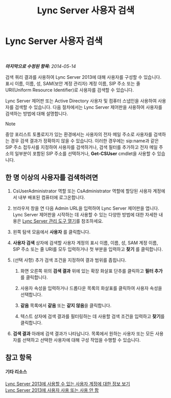﻿---
title: Lync Server 사용자 검색
TOCTitle: Lync Server 사용자 검색
ms:assetid: 3b9f6f55-d7a9-46ae-8e10-f221ba0d3bb5
ms:mtpsurl: https://technet.microsoft.com/ko-kr/library/Gg429701(v=OCS.15)
ms:contentKeyID: 49303365
ms.date: 08/10/2015
mtps_version: v=OCS.15
ms.translationtype: HT
---

# Lync Server 사용자 검색

 

_**마지막으로 수정된 항목:** 2014-05-14_

검색 쿼리 결과를 사용하여 Lync Server 2013에 대해 사용자를 구성할 수 있습니다. 표시 이름, 이름, 성, SAM(보안 계정 관리자) 계정 이름, SIP 주소 또는 줄 URI(Uniform Resource Identifier)로 사용자를 검색할 수 있습니다.

Lync Server 제어판 또는 Active Directory 사용자 및 컴퓨터 스냅인을 사용하여 사용자를 검색할 수 있습니다. 다음 절차에서는 Lync Server 제어판을 사용하여 사용자를 검색하는 방법에 대해 설명합니다.


> [!NOTE]
> 중앙 포리스트 토폴로지가 있는 환경에서는 사용자의 전자 메일 주소로 사용자를 검색하는 경우 검색 결과가 정확하지 않을 수 있습니다. 이러한 경우에는 sip:name과 같은 SIP 주소 접두사를 지정하여 사용자를 검색하거나, 검색 필터를 추가하고 전자 메일 주소의 일부분이 포함된 SIP 주소를 선택하거나, <STRONG>Get-CSUser</STRONG> cmdlet을 사용할 수 있습니다.



## 한 명 이상의 사용자를 검색하려면

1.  CsUserAdministrator 역할 또는 CsAdministrator 역할에 할당된 사용자 계정에서 내부 배포된 컴퓨터에 로그온합니다.

2.  브라우저 창을 연 다음 Admin URL을 입력하여 Lync Server 제어판을 엽니다. Lync Server 제어판을 시작하는 데 사용할 수 있는 다양한 방법에 대한 자세한 내용은 [Lync Server 관리 도구 열기](lync-server-2013-open-lync-server-administrative-tools.md)를 참조하세요.

3.  왼쪽 탐색 모음에서 **사용자** 를 클릭합니다.

4.  **사용자 검색** 상자에 검색할 사용자 계정의 표시 이름, 이름, 성, SAM 계정 이름, SIP 주소 또는 줄 URI를 모두 입력하거나 첫 부분을 입력하고 **찾기** 를 클릭합니다.

5.  (선택 사항) 추가 검색 조건을 지정하여 결과 범위를 좁힙니다.
    
    1.  화면 오른쪽 위의 **검색 결과** 위에 있는 확장 화살표 단추를 클릭하고 **필터 추가**를 클릭합니다.
    
    2.  사용자 속성을 입력하거나 드롭다운 목록의 화살표를 클릭하여 사용자 속성을 선택합니다.
    
    3.  **같음** 목록에서 **같음** 또는 **같지 않음**을 클릭합니다.
    
    4.  텍스트 상자에 검색 결과를 필터링하는 데 사용할 검색 조건을 입력하고 **찾기**를 클릭합니다.

6.  **검색 결과** 아래에 검색 결과가 나타납니다. 목록에서 원하는 사용자 또는 모든 사용자를 선택하고 선택한 사용자에 대해 구성 작업을 수행할 수 있습니다.

## 참고 항목

#### 기타 리소스

[Lync Server 2013에 사용할 수 있는 사용자 계정에 대한 정보 보기](lync-server-2013-viewing-information-about-user-accounts-enabled-for-lync-server.md)  
[Lync Server 2013에 사용자 사용 또는 사용 안 함](lync-server-2013-enabling-and-disabling-users-for-lync-server.md)

